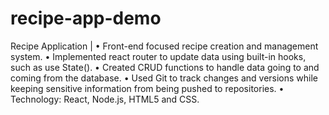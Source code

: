 # recipe-app-demo

Recipe Application | 
• Front-end focused recipe creation and management system.
• Implemented react router to update data using built-in hooks, such as use State().
• Created CRUD functions to handle data going to and coming from the database.
• Used Git to track changes and versions while keeping sensitive information from being pushed to repositories.
• Technology: React, Node.js, HTML5 and CSS.
